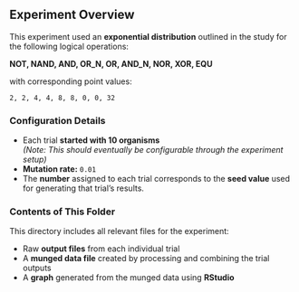 ## Experiment Overview


This experiment used an **exponential distribution** outlined in the study for the following logical operations:

**NOT, NAND, AND, OR_N, OR, AND_N, NOR, XOR, EQU**

with corresponding point values:

`2, 2, 4, 4, 8, 8, 0, 0, 32`

### Configuration Details
- Each trial **started with 10 organisms**  
  _(Note: This should eventually be configurable through the experiment setup)_
- **Mutation rate:** `0.01`
- The **number** assigned to each trial corresponds to the **seed value** used for generating that trial’s results.

### Contents of This Folder
This directory includes all relevant files for the experiment:
-  Raw **output files** from each individual trial  
-  A **munged data file** created by processing and combining the trial outputs  
-  A **graph** generated from the munged data using **RStudio**
